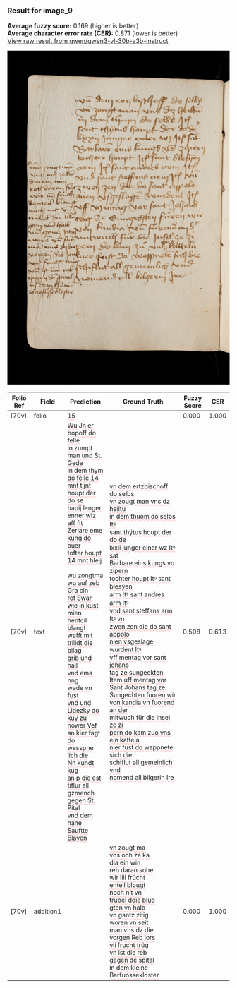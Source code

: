 ### Result for image_9
**Average fuzzy score:** 0.169 (higher is better)<br>**Average character error rate (CER):** 0.871 (lower is better)<br>[View raw result from qwen/qwen3-vl-30b-a3b-instruct](https://github.com/RISE-UNIBAS/humanities_data_benchmark/blob/main/results/2025-10-24/T0302/request_T0302_image_9.json)

<img src="https://github.com/RISE-UNIBAS/humanities_data_benchmark/blob/main/benchmarks/medieval_manuscripts/images/image_9.jpg?raw=true" alt="image_9" width="800px">

<style>
.diff { text-decoration: underline; text-decoration-color: #ffcccc; text-decoration-style: wavy; }
</style>

| Folio Ref | Field | Prediction | Ground Truth | Fuzzy Score | CER |
|-----------|-------|------------|--------------|-------------|-----|
| [70v] | folio | <span class="diff">15</span> |  | 0.000 | 1.000 |
| [70v] | text | <span class="diff">Wu</span> J<span class="diff">n er</span> b<span class="diff">opoff do felle<br> in zumpt man und St. Gede<br> in dem thym do felle 14<br> mnt tijnt houpt der do se<br> hapij lenger enner wiz aff fit<br> Zerlare eme kung do ouer<br> tofter houpt 14 mnt hleij<br><br> wu zongtma<br> wu auf zeb<br> Gra cin<br> ret Swar<br> wie in kust mien<br> hentcil blangt<br> wafft mit<br> trilidt die bilag<br> grib und hall<br> vnd ema nng<br> wade vn fust<br> vnd und Lidezky do kuy zu<br> nower Vef an kier fagt do<br> wesspne lich die<br> Nn kundt kug<br> an p die est tiflur all gzmench<br> gegen St. Pital<br> vnd dem hane<br> Sauftte Blayen</span> | <span class="diff">vn dem ertzbischoff do selbs<br> vn zougt man vns dz heiltu<br> in dem thuom do selbs Itꝰ<br> sant thÿtus houpt der do de<br> lxxii junger einer wz Itꝰ sat<br> Barbare eins kungs vo zipern<br> tochter houpt Itꝰ sant blesÿen<br> arm Itꝰ sant andres arm Itꝰ<br> vnd sant steffans arm Itꝰ vn<br> zwen zen die do sant appolo<br> nien vsgeslage wurdent Itꝰ<br> vff mentag vor sant johans<br> tag ze sungeekten Item uff mentag vor Sant</span> J<span class="diff">ohans tag ze Sungechten fuoren wir<br> von kandia vn fuorend an der<br> mitwuch für die insel ze zi<br> pern do kam zuo vns ein kattela<br> nier fust do wappnete sich die<br> schiflut all gemeinlich vnd<br> nomend all</span> b<span class="diff">ilgerin Ire</span> | 0.508 | 0.613 |
| [70v] | addition1 |  | <span class="diff">vn zougt ma<br> vns och ze ka<br> dia ein win<br> reb daran sohe<br> wir iiii frücht<br> enteil blougt<br> noch nit vn<br> trubel doie bluo<br> gten vn halb<br> vn gantz zitig<br> woren vn seit<br> man vns dz die<br> vorgen Reb jors<br> vii frucht trüg<br> vn ist die reb<br> gegen de spital<br> in dem kleine<br> Barfuossekloster</span> | 0.000 | 1.000 |
